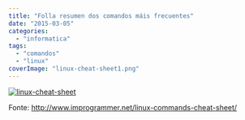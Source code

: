 ```yaml
---
title: "Folla resumen dos comandos máis frecuentes"
date: "2015-03-05"
categories: 
  - "informatica"
tags: 
  - "comandos"
  - "linux"
coverImage: "linux-cheat-sheet1.png"
---
```


[![linux-cheat-sheet](images/linux-cheat-sheet1-693x1024.png)](http://belay.gal/wp-content/uploads/2015/03/linux-cheat-sheet1.png)

Fonte: http://www.improgrammer.net/linux-commands-cheat-sheet/
